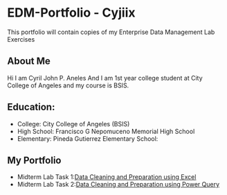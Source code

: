 

# EDM-Portfolio - Cyjiix
This portfolio will contain copies of my Enterprise Data Management Lab Exercises 
## About Me
Hi I am Cyril John P. Aneles And I am 1st year college student at City College of Angeles and my course is BSIS. 
## Education:
- College: City College of Angeles (BSIS)
- High School: Francisco G Nepomuceno Memorial High School
- Elementary: Pineda Gutierrez Elementary School:

## My Portfolio
- Midterm Lab Task 1:[Data Cleaning and Preparation using Excel](Midterm%20Task%201/READ.md)
- Midterm Lab Task 2:[Data Cleaning and Preparation using Power Query](Midterm%20Task%202/Readme.md)

